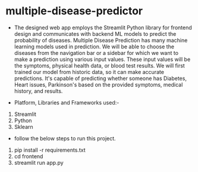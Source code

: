 # multiple-disease-predictor

* The designed web app employs the Streamlit Python library for frontend design and communicates with 
backend ML models to predict the probability of diseases. Multiple Disease Prediction has many machine 
learning models used in prediction. We will be able to choose the diseases from the navigation bar or a 
sidebar for which we want to make a prediction using various input values. These input values will be the 
symptoms, physical health data, or blood test results. We will first trained our model from historic data, 
so it can make accurate predictions. It's capable of predicting whether someone has Diabetes, Heart issues, 
Parkinson's based on the provided symptoms, medical history, and results.


* Platform, Libraries and Frameworks used:-
1) Streamlit
2) Python
3) Sklearn
   

* follow the below steps to run this project.
1) pip install -r requirements.txt
2) cd frontend
3) streamlit run app.py
